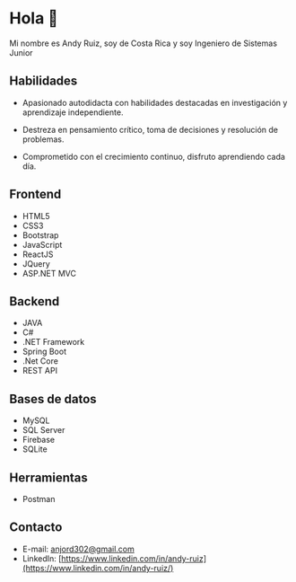 # Hola 👋

Mi nombre es Andy Ruiz, soy de Costa Rica y soy Ingeniero de Sistemas Junior


## Habilidades

* Apasionado autodidacta con habilidades destacadas en investigación y aprendizaje independiente.

* Destreza en pensamiento crítico, toma de decisiones y resolución de problemas.

* Comprometido con el crecimiento continuo, disfruto aprendiendo cada día.

## Frontend
- HTML5
- CSS3
- Bootstrap
- JavaScript
- ReactJS
- JQuery
- ASP.NET MVC

## Backend
- JAVA
- C#
- .NET Framework
- Spring Boot
- .Net Core
- REST API

## Bases de datos
- MySQL
- SQL Server
- Firebase
- SQLite

## Herramientas
- Postman

## Contacto

* E-mail: anjord302@gmail.com
* LinkedIn: [https://www.linkedin.com/in/andy-ruiz](https://www.linkedin.com/in/andy-ruiz/)
